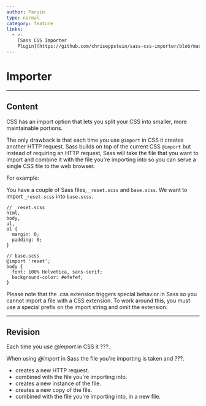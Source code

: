 ```yaml
---
author: Parvin
type: normal
category: feature
links:
  - >-
    [Sass CSS Importer
    Plugin](https://github.com/chriseppstein/sass-css-importer/blob/master/README.markdown){website}
---
```


# Importer


---

## Content

CSS has an import option that lets you split your CSS into smaller, more maintainable portions.

The only drawback is that each time you use `@import` in CSS it creates another HTTP request. Sass builds on top of the current CSS `@import` but instead of requiring an HTTP request, Sass will take the file that you want to import and combine it with the file you're importing into so you can serve a single CSS file to the web browser.

For example:

You have a couple of Sass files, `_reset.scss` and `base.scss`. We want to import `_reset.scss` into `base.scss`.

```plain-text
// _reset.scss
html,
body,
ul,
ol {
  margin: 0;
  padding: 0;
}

// base.scss
@import 'reset';
body {
  font: 100% Helvetica, sans-serif;
  background-color: #efefef;
}  
```

Please note that the .css extension triggers special behavior in Sass so you cannot import a file with a CSS extension. To work around this, you must use a special prefix on the import string and omit the extension.


---

## Revision

Each time you use *@import* in CSS it ???.

When using *@import* in Sass the file you're importing is taken and ???.

- creates a new HTTP request.
- combined with the file you're importing into.
- creates a new instance of the file.
- creates a new copy of the file.
- combined with the file you're importing into, in a new file.
